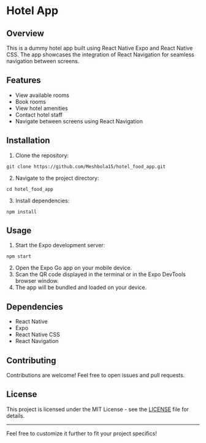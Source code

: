 # Hotel App

## Overview

This is a dummy hotel app built using React Native Expo and React Native CSS. The app showcases the integration of React Navigation for seamless navigation between screens.

## Features

- View available rooms
- Book rooms
- View hotel amenities
- Contact hotel staff
- Navigate between screens using React Navigation

## Installation

1. Clone the repository:

```
git clone https://github.com/Meshbola15/hotel_food_app.git
```

2. Navigate to the project directory:

```
cd hotel_food_app
```

3. Install dependencies:

```
npm install
```

## Usage

1. Start the Expo development server:

```
npm start
```

2. Open the Expo Go app on your mobile device.
3. Scan the QR code displayed in the terminal or in the Expo DevTools browser window.
4. The app will be bundled and loaded on your device.

## Dependencies

- React Native
- Expo
- React Native CSS
- React Navigation

## Contributing

Contributions are welcome! Feel free to open issues and pull requests.

## License

This project is licensed under the MIT License - see the [LICENSE](LICENSE) file for details.

---

Feel free to customize it further to fit your project specifics!